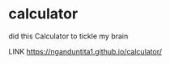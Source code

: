 # calculator
did this Calculator to tickle my brain

LINK
https://nganduntita1.github.io/calculator/
